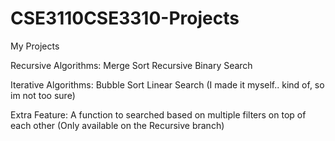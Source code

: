 # CSE3110CSE3310-Projects

My Projects

Recursive Algorithms:
Merge Sort
Recursive Binary Search

Iterative Algorithms:
Bubble Sort
Linear Search (I made it myself.. kind of, so im not too sure)

Extra Feature:
A function to searched based on multiple filters on top of each other (Only available on the Recursive branch)